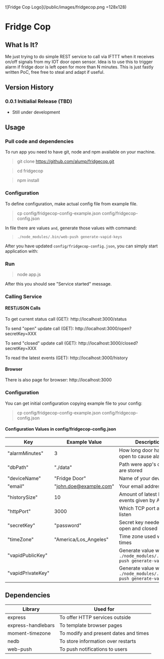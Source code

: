 ![Fridge Cop Logo](/public/images/fridgecop.png =128x128)
# Fridge Cop

## What Is It?

Me just trying to do simple REST service to call via IFTTT when it receives on/off signals from my IOT door open sensor. Idea is to use this to trigger alarm if fridge door is left open for more than N minutes. This is just fastly written PoC, free free to steal and adapt if useful.

## Version History

### 0.0.1 Initialial Release (TBD)
- Still under development

## Usage

### Pull code and dependencies
To run app you need to have git, node and npm available on your machine.
> git clone https://github.com/alump/fridgecop.git

> cd fridgecop

> npm install

### Configuration

To define configuration, make actual config file from example file.

> cp config/fridgecop-config-example.json config/fridgecop-config.json

 In file there are values `` and ``, generate those values with command:

>`./node_modules/.bin/web-push generate-vapid-keys`

After you have updated `config/fridgecop-config.json`, you can simply start application with:

### Run

> node app.js

After this you should see "Service started" message.

### Calling Service

#### REST/JSON Calls

To get current status call (GET): http://localhost:3000/status

To send "open" update call (GET): http://localhost:3000/open?secretKey=XXX

To send "closed" update call (GET): http://localhost:3000/closed?secretKey=XXX

To read the latest events (GET): http://localhost:3000/history

#### Browser

There is also page for browser: http://localhost:3000


### Configuration

You can get initial configuration copying example file to your config:
> cp config/fridgecop-config-example.json config/fridgecop-config.json

#### Configuration Values in config/fridgecop-config.json
| Key | Example Value | Description |
|---|---|---|
| "alarmMinutes"  | 3  | How long door has to be open to cause alarm  |
| "dbPath" | "./data" | Path were app's db files are stored |
| "deviceName"  |  "Fridge Door" |  Name of your device |
| "email"  |  "john.doe@example.com" |  Your email address |
| "historySize"  | 10  | Amount of latest history events given by API  |
| "httpPort"  | 3000 | Which TCP port app will listen  |
| "secretKey"  | "password"  | Secret key needed in open and closed calls  |
| "timeZone" | "America/Los_Angeles"  | Time zone used with times |
| "vapidPublicKey" | | Generate value with `./node_modules/.bin/web-push generate-vapid-keys` |
| "vapidPrivateKey" | | Generate value with `./node_modules/.bin/web-push generate-vapid-keys` |

## Dependencies

| Library | Used for |
|---|---|
| express | To offer HTTP services outside |
| express-handlebars | To template browser pages |
| moment-timezone | To modify and present dates and times |
| nedb | To store information over restarts |
| web-push | To push notifications to users |
